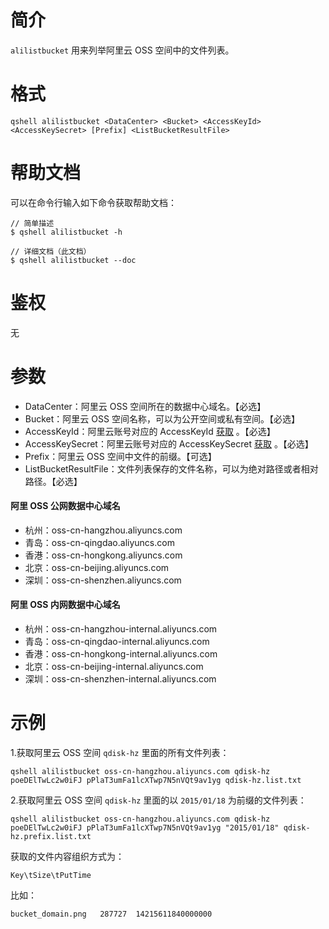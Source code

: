 # 简介
`alilistbucket` 用来列举阿里云 OSS 空间中的文件列表。

# 格式
```
qshell alilistbucket <DataCenter> <Bucket> <AccessKeyId> <AccessKeySecret> [Prefix] <ListBucketResultFile>
```

# 帮助文档
可以在命令行输入如下命令获取帮助文档：
```
// 简单描述
$ qshell alilistbucket -h 

// 详细文档（此文档）
$ qshell alilistbucket --doc
```

# 鉴权
无

# 参数
- DataCenter：阿里云 OSS 空间所在的数据中心域名。【必选】
- Bucket：阿里云 OSS 空间名称，可以为公开空间或私有空间。【必选】
- AccessKeyId：阿里云账号对应的 AccessKeyId [获取](https://ak-console.aliyun.com/#/accesskey) 。【必选】
- AccessKeySecret：阿里云账号对应的 AccessKeySecret [获取](https://ak-console.aliyun.com/#/accesskey) 。【必选】
- Prefix：阿里云 OSS 空间中文件的前缀。【可选】
- ListBucketResultFile：文件列表保存的文件名称，可以为绝对路径或者相对路径。【必选】

#### 阿里 OSS 公网数据中心域名
- 杭州：oss-cn-hangzhou.aliyuncs.com
- 青岛：oss-cn-qingdao.aliyuncs.com 
- 香港：oss-cn-hongkong.aliyuncs.com
- 北京：oss-cn-beijing.aliyuncs.com 
- 深圳：oss-cn-shenzhen.aliyuncs.com

#### 阿里 OSS 内网数据中心域名
- 杭州：oss-cn-hangzhou-internal.aliyuncs.com
- 青岛：oss-cn-qingdao-internal.aliyuncs.com 
- 香港：oss-cn-hongkong-internal.aliyuncs.com
- 北京：oss-cn-beijing-internal.aliyuncs.com 
- 深圳：oss-cn-shenzhen-internal.aliyuncs.com

# 示例
1.获取阿里云 OSS 空间 `qdisk-hz` 里面的所有文件列表：
```
qshell alilistbucket oss-cn-hangzhou.aliyuncs.com qdisk-hz poeDElTwLc2w0iFJ pPlaT3umFa1lcXTwp7N5nVQt9av1yg qdisk-hz.list.txt
```

2.获取阿里云 OSS 空间 `qdisk-hz` 里面的以 `2015/01/18` 为前缀的文件列表：
```
qshell alilistbucket oss-cn-hangzhou.aliyuncs.com qdisk-hz poeDElTwLc2w0iFJ pPlaT3umFa1lcXTwp7N5nVQt9av1yg "2015/01/18" qdisk-hz.prefix.list.txt
```

获取的文件内容组织方式为：
```
Key\tSize\tPutTime
```

比如：
```
bucket_domain.png	287727	14215611840000000
```